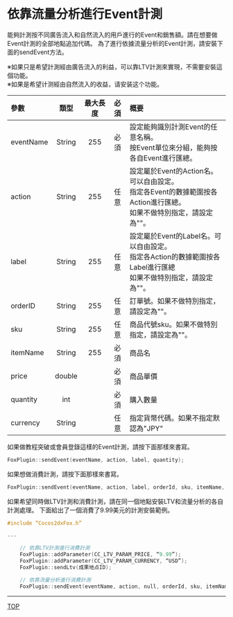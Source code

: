 # 依靠流量分析進行Event計測
能夠計測按不同廣告流入和自然流入的用戶進行的Event和銷售額。請在想要做Event計測的全部地點追加代碼。
為了進行依據流量分析的Event計測，請安裝下面的sendEvent方法。

※如果只是希望計測經由廣告流入的利益，可以靠LTV計測來實現，不需要安裝這個功能。<br>
※如果是希望计测經由自然流入的收益，请安装这个功能。

|參數|類型|最大長度|必須|概要|
|:---|:---:|:---:|:---:|:---|
|eventName|String|255|必須|設定能夠識別計測Event的任意名稱。<br>按Event單位來分組，能夠按各自Event進行匯總。|
|action|String|255|任意|設定屬於Event的Action名。可以自由設定。<br>指定各Event的數據範圍按各Action進行匯總。<br>如果不做特別指定，請設定為""。|
|label|String|255|任意|設定屬於Event的Label名。可以自由設定。<br>指定各Action的數據範圍按各Label進行匯總<br>如果不做特別指定，請設定為""。|
|orderID|String|255|任意|訂單號。如果不做特別指定，請設定為""。|
|sku|String|255|任意|商品代號sku。如果不做特別指定，請設定為""。|
|itemName|String|255|必須|商品名|
|price|double||必須|商品單價|
|quantity|int||必須|購入數量|
|currency|String||任意|指定貨幣代碼。如果不指定默認為"JPY"|

如果做教程突破或會員登錄這樣的Event計測，請按下面那樣來書寫。

```cpp
FoxPlugin::sendEvent(eventName, action, label, quantity);
```

如果想做消費計測，請按下面那樣來書寫。


```cpp
FoxPlugin::sendEvent(eventName, action, label, orderId, sku, itemName, price, quantity, currency);
```

如果希望同時做LTV計測和消費計測，請在同一個地點安裝LTV和流量分析的各自計測處理。
下面給出了一個消費了9.99美元的計測安裝範例。

```cpp
#include “Cocos2dxFox.h”

---

	// 依靠LTV計測進行消費計測
	FoxPlugin::addParameter(CC_LTV_PARAM_PRICE, “9.99”);
	FoxPlugin::addParameter(CC_LTV_PARAM_CURRENCY, “USD”);
	FoxPlugin::sendLtv(成果地点ID);

	// 依靠流量分析進行消費計測
	FoxPlugin::sendEvent(eventName, action, null, orderId, sku, itemName, 9.99, 1, "USD");
```

---
[TOP](/lang/zh-tw/README.md)
